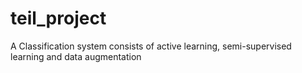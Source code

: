 # teil_project
A Classification system consists of active learning, semi-supervised learning and data augmentation
